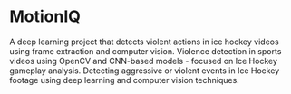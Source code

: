 # MotionIQ
A deep learning project that detects violent actions in ice hockey videos using frame extraction and computer vision.  Violence detection in sports videos using OpenCV and CNN-based models - focused on Ice Hockey gameplay analysis. Detecting aggressive or violent events in Ice Hockey footage using deep learning and computer vision techniques.
